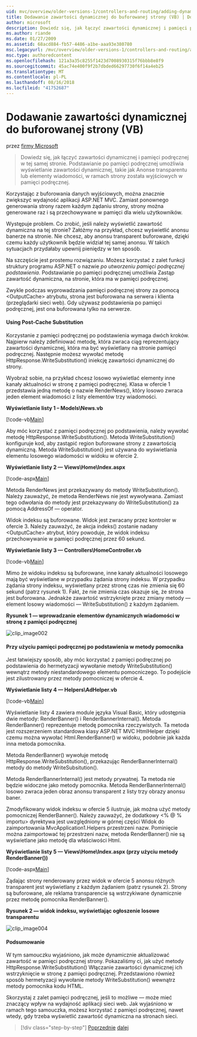 ```yaml
---
uid: mvc/overview/older-versions-1/controllers-and-routing/adding-dynamic-content-to-a-cached-page-vb
title: Dodawanie zawartości dynamicznej do buforowanej strony (VB) | Dokumentacja firmy Microsoft
author: microsoft
description: Dowiedz się, jak łączyć zawartości dynamicznej i pamięci podręcznej w tej samej stronie. Podstawianie po pamięci podręcznej umożliwia wyświetlanie zawartości dynamicznej, takiej jak transparent anonsów o...
ms.author: riande
ms.date: 01/27/2009
ms.assetid: 68acd884-fb57-4486-a1be-aaa93e380780
msc.legacyurl: /mvc/overview/older-versions-1/controllers-and-routing/adding-dynamic-content-to-a-cached-page-vb
msc.type: authoredcontent
ms.openlocfilehash: 121a3a35c8255f1423d7008930315f76bbb8e8f9
ms.sourcegitcommit: 45ac74e400f9f2b7dbded66297730f6f14a4eb25
ms.translationtype: MT
ms.contentlocale: pl-PL
ms.lasthandoff: 08/16/2018
ms.locfileid: "41752687"
---
```

<a name="adding-dynamic-content-to-a-cached-page-vb"></a>Dodawanie zawartości dynamicznej do buforowanej strony (VB)
====================
przez [firmy Microsoft](https://github.com/microsoft)

> Dowiedz się, jak łączyć zawartości dynamicznej i pamięci podręcznej w tej samej stronie. Podstawianie po pamięci podręcznej umożliwia wyświetlanie zawartości dynamicznej, takie jak Anonse transparentu lub elementy wiadomości, w ramach strony została wyjściowych w pamięci podręcznej.


Korzystając z buforowania danych wyjściowych, można znacznie zwiększyć wydajność aplikacji ASP.NET MVC. Zamiast ponownego generowania strony razem każdym żądaniu strony, strony można generowane raz i są przechowywane w pamięci dla wielu użytkowników.

Występuje problem. Co zrobić, jeśli należy wyświetlić zawartość dynamiczna na tej stronie? Załóżmy na przykład, chcesz wyświetlić anonsu banerze na stronie. Nie chcesz, aby anonsu transparent buforowane, dzięki czemu każdy użytkownik będzie widział tej samej anonsu. W takich sytuacjach przydałaby upewnij pieniędzy w ten sposób.

Na szczęście jest prostemu rozwiązaniu. Możesz korzystać z zalet funkcji struktury programu ASP.NET o nazwie *po utworzeniu pamięci podręcznej podstawienia*. Podstawianie po pamięci podręcznej umożliwia Zastąp zawartość dynamiczna, na stronie, która ma w pamięci podręcznej.


Zwykle podczas wyprowadzania pamięci podręcznej strony za pomocą &lt;OutputCache&gt; atrybutu, strona jest buforowana na serwera i klienta (przeglądarki sieci web). Gdy używasz podstawienia po pamięci podręcznej, jest ona buforowana tylko na serwerze.


#### <a name="using-post-cache-substitution"></a>Using Post-Cache Substitution

Korzystanie z pamięci podręcznej po podstawienia wymaga dwóch kroków. Najpierw należy zdefiniować metodę, która zwraca ciąg reprezentujący zawartości dynamicznej, która ma być wyświetlany na stronie pamięci podręcznej. Następnie możesz wywołać metodę HttpResponse.WriteSubstitution() iniekcję zawartości dynamicznej do strony.

Wyobraź sobie, na przykład chcesz losowo wyświetlać elementy inne kanały aktualności w stronę z pamięci podręcznej. Klasa w ofercie 1 przedstawia jedną metodę o nazwie RenderNews(), który losowo zwraca jeden element wiadomości z listy elementów trzy wiadomości.

**Wyświetlanie listy 1 – Models\News.vb**

[!code-vb[Main](adding-dynamic-content-to-a-cached-page-vb/samples/sample1.vb)]

Aby móc korzystać z pamięci podręcznej po podstawienia, należy wywołać metodę HttpResponse.WriteSubstitution(). Metoda WriteSubstitution() konfiguruje kod, aby zastąpić region buforowane strony z zawartością dynamiczną. Metoda WriteSubstitution() jest używana do wyświetlania elementu losowego wiadomości w widoku w ofercie 2.

**Wyświetlanie listy 2 — Views\Home\Index.aspx**

[!code-aspx[Main](adding-dynamic-content-to-a-cached-page-vb/samples/sample2.aspx)]

Metoda RenderNews jest przekazywany do metody WriteSubstitution(). Należy zauważyć, że metoda RenderNews nie jest wywoływana. Zamiast tego odwołania do metody jest przekazywany do WriteSubstitution() za pomocą AddressOf — operator.

Widok indeksu są buforowane. Widok jest zwracany przez kontroler w ofercie 3. Należy zauważyć, że akcja indeks() zostanie nadany &lt;OutputCache&gt; atrybut, który powoduje, że widok indeksu przechowywanie w pamięci podręcznej przez 60 sekund.

**Wyświetlanie listy 3 — Controllers\HomeController.vb**

[!code-vb[Main](adding-dynamic-content-to-a-cached-page-vb/samples/sample3.vb)]

Mimo że widoku indeksu są buforowane, inne kanały aktualności losowego mają być wyświetlane w przypadku żądania strony indeksu. W przypadku żądania strony indeksu, wyświetlany przez stronę czas nie zmienia się 60 sekund (patrz rysunek 1). Fakt, że nie zmienia czas okazuje się, że strona jest buforowana. Jednakże zawartość wstrzyknięte przez zmiany metody — element losowy wiadomości — WriteSubstitution() z każdym żądaniem.

**Rysunek 1 — wprowadzanie elementów dynamicznych wiadomości w stronę z pamięci podręcznej**

![clip_image002](adding-dynamic-content-to-a-cached-page-vb/_static/image1.jpg)

#### <a name="using-post-cache-substitution-in-helper-methods"></a>Przy użyciu pamięci podręcznej po podstawienia w metody pomocnika

Jest łatwiejszy sposób, aby móc korzystać z pamięci podręcznej po podstawienia do hermetyzacji wywołanie metody WriteSubstitution() wewnątrz metody niestandardowego elementu pomocniczego. To podejście jest zilustrowany przez metody pomocniczej w ofercie 4.

**Wyświetlanie listy 4 — Helpers\AdHelper.vb**

[!code-vb[Main](adding-dynamic-content-to-a-cached-page-vb/samples/sample4.vb)]

Wyświetlanie listy 4 zawiera module języka Visual Basic, który udostępnia dwie metody: RenderBanner() i RenderBannerInternal(). Metoda RenderBanner() reprezentuje metodę pomocnika rzeczywistych. Ta metoda jest rozszerzeniem standardowa klasy ASP.NET MVC HtmlHelper dzięki czemu można wywołać Html.RenderBanner() w widoku, podobnie jak każda inna metoda pomocnika.

Metoda RenderBanner() wywołuje metodę HttpResponse.WriteSubstitution(), przekazując RenderBannerInternal() metody do metody WriteSubsitution().

Metoda RenderBannerInternal() jest metody prywatnej. Ta metoda nie będzie widoczne jako metody pomocnika. Metoda RenderBannerInternal() losowo zwraca jeden obraz anonsu transparent z listy trzy obrazy anonsu baner.

Zmodyfikowany widok indeksu w ofercie 5 ilustruje, jak można użyć metody pomocniczej RenderBanner(). Należy zauważyć, że dodatkowy &lt;% @ % importu&gt; dyrektywa jest uwzględniony w górnej części Widok do zaimportowania MvcApplication1.Helpers przestrzeni nazw. Pominięcie można zaimportować tej przestrzeni nazw, metoda RenderBanner() nie są wyświetlane jako metodę dla właściwości Html.

**Wyświetlanie listy 5 — Views\Home\Index.aspx (przy użyciu metody RenderBanner())**

[!code-aspx[Main](adding-dynamic-content-to-a-cached-page-vb/samples/sample5.aspx)]

Żądając strony renderowany przez widok w ofercie 5 anonsu różnych transparent jest wyświetlany z każdym żądaniem (patrz rysunek 2). Strony są buforowane, ale reklama transparencie są wstrzykiwane dynamicznie przez metodę pomocnika RenderBanner().

**Rysunek 2 — widok indeksu, wyświetlając ogłoszenie losowe transparentu**

![clip_image004](adding-dynamic-content-to-a-cached-page-vb/_static/image2.jpg)

#### <a name="summary"></a>Podsumowanie

W tym samouczku wyjaśniono, jak może dynamicznie aktualizować zawartość w pamięci podręcznej strony. Pokazaliśmy ci, jak użyć metody HttpResponse.WriteSubstitution() Włączanie zawartości dynamicznej ich wstrzyknięcie w stronę z pamięci podręcznej. Przedstawiono również sposób hermetyzacji wywołanie metody WriteSubstitution() wewnątrz metody pomocnika kodu HTML.

Skorzystaj z zalet pamięci podręcznej, jeśli to możliwe — może mieć znaczący wpływ na wydajność aplikacji sieci web. Jak wyjaśniono w ramach tego samouczka, możesz korzystać z pamięci podręcznej, nawet wtedy, gdy trzeba wyświetlić zawartość dynamiczna na stronach sieci.

> [!div class="step-by-step"]
> [Poprzednie](improving-performance-with-output-caching-vb.md)
> [dalej](creating-a-controller-vb.md)
